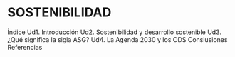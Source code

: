 # SOSTENIBILIDAD

Índice
Ud1. Introducción
Ud2. Sostenibilidad y desarrollo sostenible
Ud3. ¿Qué significa la sigla ASG?
Ud4. La Agenda 2030 y los ODS
Conslusiones
Referencias
